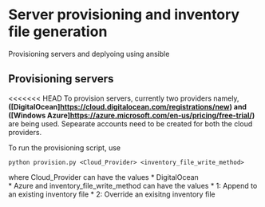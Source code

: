# Server provisioning and inventory file generation
Provisioning servers and deplyoing using ansible

## Provisioning servers
<<<<<<< HEAD
To provision servers, currently two providers namely, **([DigitalOcean]https://cloud.digitalocean.com/registrations/new) and ([Windows Azure]https://azure.microsoft.com/en-us/pricing/free-trial/)** are being used. Sepearate accounts need to be created for both the cloud providers.

To run the provisioning script, use
```
python provision.py <Cloud_Provider> <inventory_file_write_method>
```
where Cloud_Provider can have the values 
		* DigitalOcean  
		* Azure
and inventory_file_write_method can have the values
		* 1: Append to an existing inventory file
		* 2: Override an exisitng inventory file
